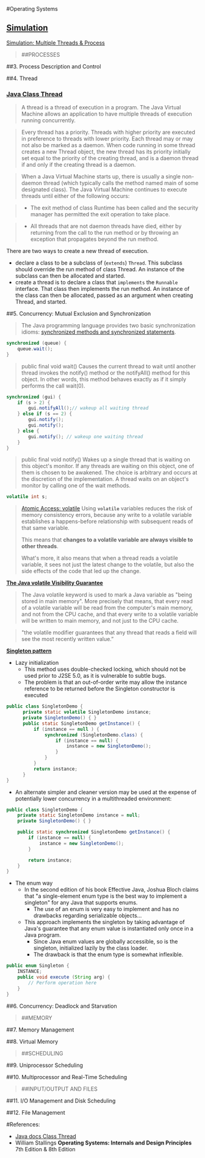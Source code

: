 #Operating Systems

## [Simulation](simulation.md)

[Simulation: Multiple Threads & Process](simulation.md)

> ##PROCESSES

##3. Process Description and Control

##4. Thread

### [Java Class Thread](http://docs.oracle.com/javase/8/docs/api/java/lang/Thread.html)

> A thread is a thread of execution in a program. The Java Virtual Machine allows an application to have multiple threads of execution running concurrently.

> Every thread has a priority. Threads with higher priority are executed in preference to threads with lower priority. Each thread may or may not also be marked as a daemon. When code running in some thread creates a new Thread object, the new thread has its priority initially set equal to the priority of the creating thread, and is a daemon thread if and only if the creating thread is a daemon.

> When a Java Virtual Machine starts up, there is usually a single non-daemon thread (which typically calls the method named main of some designated class). The Java Virtual Machine continues to execute threads until either of the following occurs:

> - The exit method of class Runtime has been called and the security manager has permitted the exit operation to take place.

> - All threads that are not daemon threads have died, either by returning from the call to the run method or by throwing an exception that propagates beyond the run method.

There are two ways to create a new thread of execution. 

- declare a class to be a subclass of (`extends`) `Thread`. This subclass should override the run method of class Thread. An instance of the subclass can then be allocated and started.
- create a thread is to declare a class that `implements` the `Runnable` interface. That class then implements the run method. An instance of the class can then be allocated, passed as an argument when creating Thread, and started. 

##5. Concurrency: Mutual Exclusion and Synchronization

> The Java programming language provides two basic synchronization idioms: [synchronized methods and synchronized statements](https://docs.oracle.com/javase/tutorial/essential/concurrency/syncmeth.html).


```java 
synchronized (queue) {
    queue.wait();
}
```
>public final void wait()
>Causes the current thread to wait until another thread invokes the notify() method or the notifyAll() method for this object. In other words, this method behaves exactly as if it simply performs the call wait(0).

```java
synchronized (gui) {
    if (s > 2) {
        gui.notifyAll();// wakeup all waiting thread
    } else if (s == 2) {
        gui.notify();
        gui.notify();
    } else {
        gui.notify(); // wakeup one waiting thread
    }
}
```

>public final void notify()
> Wakes up a single thread that is waiting on this object's monitor. If any threads are waiting on this object, one of them is chosen to be awakened. The choice is arbitrary and occurs at the discretion of the implementation. A thread waits on an object's monitor by calling one of the wait methods.
 
```java
volatile int s;
```
> [Atomic Access: volatile](https://docs.oracle.com/javase/tutorial/essential/concurrency/atomic.html)
> Using **`volatile`** variables reduces the risk of memory consistency errors, because any write to a volatile variable establishes a happens-before relationship with subsequent reads of that same variable. 
>
> This means that **changes to a volatile variable are always visible to other threads**. 
>
> What's more, it also means that when a thread reads a volatile variable, it sees not just the latest change to the volatile, but also the side effects of the code that led up the change.

**[The Java volatile Visibility Guarantee](http://tutorials.jenkov.com/java-concurrency/volatile.html)**

> The Java volatile keyword is used to mark a Java variable as "being stored in main memory". More precisely that means, that every read of a volatile variable will be read from the computer's main memory, and not from the CPU cache, and that every write to a volatile variable will be written to main memory, and not just to the CPU cache.

> "the volatile modifier guarantees that any thread that reads a field will see the most recently written value.”


**[Singleton pattern](https://en.wikipedia.org/wiki/Singleton_pattern)**

- Lazy initialization
    - This method uses double-checked locking, which should not be used prior to J2SE 5.0, as it is vulnerable to subtle bugs. 
    - The problem is that an out-of-order write may allow the instance reference to be returned before the Singleton constructor is executed

```java
public class SingletonDemo {
      private static volatile SingletonDemo instance;
      private SingletonDemo() { }
      public static SingletonDemo getInstance() {
          if (instance == null ) {
              synchronized (SingletonDemo.class) {
                  if (instance == null) {
                      instance = new SingletonDemo();
                  }
              }
          }
          return instance;
      }
}
```


- An alternate simpler and cleaner version may be used at the expense of potentially lower concurrency in a multithreaded environment:

```java
public class SingletonDemo {
    private static SingletonDemo instance = null;
    private SingletonDemo() { }

    public static synchronized SingletonDemo getInstance() {
        if (instance == null) {
            instance = new SingletonDemo();
        }

        return instance;
    }
}
```


- The enum way
    - In the second edition of his book Effective Java, Joshua Bloch claims that "a single-element enum type is the best way to implement a singleton" for any Java that supports enums. 
        - The use of an enum is very easy to implement and has no drawbacks regarding serializable objects...
    - This approach implements the singleton by taking advantage of Java's guarantee that any enum value is instantiated only once in a Java program. 
        - Since Java enum values are globally accessible, so is the singleton, initialized lazily by the class loader. 
        - The drawback is that the enum type is somewhat inflexible.

```java 
public enum Singleton {
    INSTANCE;
    public void execute (String arg) {
        // Perform operation here 
    }
}
```


##6. Concurrency: Deadlock and Starvation

> ##MEMORY

##7. Memory Management

##8. Virtual Memory

> ##SCHEDULING

##9. Uniprocessor Scheduling 

##10. Multiprocessor and Real-Time Scheduling

> ##INPUT/OUTPUT AND FILES

##11. I/O Management and Disk Scheduling

##12. File Management



#References:

- [Java docs Class Thread](http://docs.oracle.com/javase/8/docs/api/java/lang/Thread.html)
- William Stallings **Operating Systems: Internals and Design Principles** 7th Edition & 8th Edition
